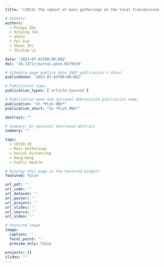 ```yaml
---
title: "(2023) The impact of mass gatherings on the local transmission of COVID-19 and the implications for social distancing policies: Evidence from Hong Kong. PLoS ONE, 18(2), e0279539"

# Authors
authors:
  - Pengyu Zhu
  - Xinying Tan
  - admin
  - Fei Guo
  - Shuai Shi
  - Zhizhao Li

date: '2023-07-01T00:00:00Z'
doi: '10.1371/journal.pone.0279539'

# Schedule page publish date (NOT publication's date).
publishDate: '2023-07-01T00:00:00Z'

# Publication type.
publication_types: ['article-journal']

# Publication name and optional abbreviated publication name.
publication: "In *PLoS ONE*"
publication_short: "In *PLoS ONE*"

abstract: ""

# Summary. An optional shortened abstract.
summary: ""

tags:
  - COVID-19
  - Mass Gatherings
  - Social Distancing
  - Hong Kong
  - Public Health

# Display this page in the Featured widget?
featured: false

url_pdf: ''
url_code: ''
url_dataset: ''
url_poster: ''
url_project: ''
url_slides: ''
url_source: ''
url_video: ''

# Featured image
image:
  caption: ''
  focal_point: ''
  preview_only: false

projects: []
slides: ""
---
```

